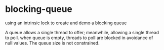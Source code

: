 # blocking-queue
using an intrinsic lock to create and demo a blocking queue 

A queue allows a single thread to offer; meanwhile, allowing a single thread to poll. when queue is empty, threads to poll are blocked in avoidance of null values. The queue size is not constrained. 

